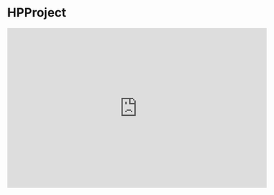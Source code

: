 # HPProject
<iframe width="600" height="371" seamless frameborder="0" scrolling="no" src="https://docs.google.com/spreadsheets/d/1uq9mWPWaOTsamHMX0Z9_--yHJDBrCDTRhCemf-1c_6o/pubchart?oid=2768392&amp;format=interactive"></iframe>
